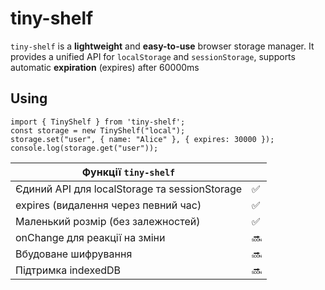 # tiny-shelf

`tiny-shelf` is a **lightweight** and **easy-to-use** browser storage manager. It provides a unified API for `localStorage` and `sessionStorage`, supports automatic **expiration** (expires) after 60000ms

## Using
  ```
  import { TinyShelf } from 'tiny-shelf';
  const storage = new TinyShelf("local");
  storage.set("user", { name: "Alice" }, { expires: 30000 });
  console.log(storage.get("user"));
  ```
  
| Функції	`tiny-shelf` |  |	
| ---------------------- |--|
| Єдиний API для localStorage та sessionStorage |	✅	|
| expires (видалення через певний час) |	✅	|
| Маленький розмір (без залежностей) | 	✅	|
| onChange для реакції на зміни |	🔜	|
| Вбудоване шифрування |	🔜	|
| Підтримка indexedDB |	🔜	|